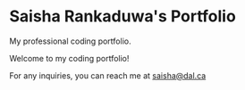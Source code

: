 # Saisha Rankaduwa's Portfolio

My professional coding portfolio.

Welcome to my coding portfolio! 



For any inquiries, you can reach me at saisha@dal.ca
